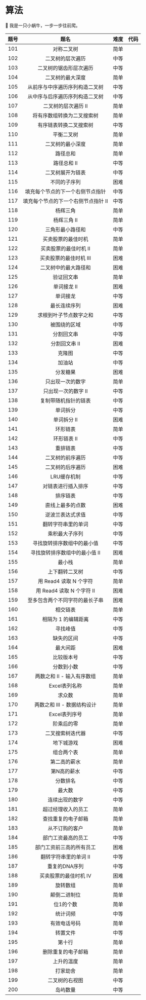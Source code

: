 # 算法

🐌 我是一只小蜗牛，一步一步往前爬。

| 题号 |                题名                 | 难度 | 代码 |
| :--: | :---------------------------------: | :--: | :--: |
| 101  |             对称二叉树              | 简单 |      |
| 102  |          二叉树的层次遍历           | 中等 |      |
| 103  |       二叉树的锯齿形层次遍历        | 中等 |      |
| 104  |          二叉树的最大深度           | 简单 |      |
| 105  |   从前序与中序遍历序列构造二叉树    | 中等 |      |
| 106  |   从中序与后序遍历序列构造二叉树    | 中等 |      |
| 107  |         二叉树的层次遍历 II         | 简单 |      |
| 108  |     将有序数组转换为二叉搜索树      | 简单 |      |
| 109  |       有序链表转换二叉搜索树        | 中等 |      |
| 110  |             平衡二叉树              | 简单 |      |
| 111  |          二叉树的最小深度           | 简单 |      |
| 112  |              路径总和               | 简单 |      |
| 113  |             路径总和 II             | 中等 |      |
| 114  |          二叉树展开为链表           | 中等 |      |
| 115  |            不同的子序列             | 困难 |      |
| 116  |  填充每个节点的下一个右侧节点指针   | 中等 |      |
| 117  | 填充每个节点的下一个右侧节点指针 II | 中等 |      |
| 118  |              杨辉三角               | 简单 |      |
| 119  |             杨辉三角 II             | 简单 |      |
| 120  |          三角形最小路径和           | 中等 |      |
| 121  |         买卖股票的最佳时机          | 简单 |      |
| 122  |        买卖股票的最佳时机 II        | 简单 |      |
| 123  |       买卖股票的最佳时机 III        | 困难 |      |
| 124  |        二叉树中的最大路径和         | 困难 |      |
| 125  |             验证回文串              | 简单 |      |
| 126  |             单词接龙 II             | 困难 |      |
| 127  |              单词接龙               | 中等 |      |
| 128  |            最长连续序列             | 困难 |      |
| 129  |       求根到叶子节点数字之和        | 中等 |      |
| 130  |            被围绕的区域             | 中等 |      |
| 131  |             分割回文串              | 中等 |      |
| 132  |            分割回文串 II            | 困难 |      |
| 133  |               克隆图                | 中等 |      |
| 134  |               加油站                | 中等 |      |
| 135  |              分发糖果               | 困难 |      |
| 136  |          只出现一次的数字           | 简单 |      |
| 137  |         只出现一次的数字 II         | 中等 |      |
| 138  |        复制带随机指针的链表         | 中等 |      |
| 139  |              单词拆分               | 中等 |      |
| 140  |             单词拆分 II             | 困难 |      |
| 141  |              环形链表               | 简单 |      |
| 142  |             环形链表 II             | 中等 |      |
| 143  |              重排链表               | 中等 |      |
| 144  |          二叉树的前序遍历           | 中等 |      |
| 145  |          二叉树的后序遍历           | 困难 |      |
| 146  |             LRU缓存机制             | 中等 |      |
| 147  |         对链表进行插入排序          | 中等 |      |
| 148  |              排序链表               | 中等 |      |
| 149  |          直线上最多的点数           | 困难 |      |
| 150  |          逆波兰表达式求值           | 中等 |      |
| 151  |         翻转字符串里的单词          | 中等 |      |
| 152  |           乘积最大子序列            | 中等 |      |
| 153  |     寻找旋转排序数组中的最小值      | 中等 |      |
| 154  |    寻找旋转排序数组中的最小值 II    | 困难 |      |
| 155  |               最小栈                | 简单 |      |
| 156  |           上下翻转二叉树            | 中等 |      |
| 157  |       用 Read4 读取 N 个字符        | 简单 |      |
| 158  |      用 Read4 读取 N 个字符 II      | 困难 |      |
| 159  |   至多包含两个不同字符的最长子串    | 困难 |      |
| 160  |              相交链表               | 简单 |      |
| 161  |         相隔为 1 的编辑距离         | 中等 |      |
| 162  |              寻找峰值               | 中等 |      |
| 163  |             缺失的区间              | 中等 |      |
| 164  |              最大间距               | 困难 |      |
| 165  |             比较版本号              | 中等 |      |
| 166  |             分数到小数              | 中等 |      |
| 167  |     两数之和 II - 输入有序数组      | 简单 |      |
| 168  |            Excel表列名称            | 简单 |      |
| 169  |               求众数                | 简单 |      |
| 170  |     两数之和 III - 数据结构设计     | 简单 |      |
| 171  |            Excel表列序号            | 简单 |      |
| 172  |             阶乘后的零              | 简单 |      |
| 173  |          二叉搜索树迭代器           | 中等 |      |
| 174  |             地下城游戏              | 困难 |      |
| 175  |             组合两个表              | 简单 |      |
| 176  |            第二高的薪水             | 简单 |      |
| 177  |             第N高的薪水             | 中等 |      |
| 178  |              分数排名               | 中等 |      |
| 179  |               最大数                | 中等 |      |
| 180  |           连续出现的数字            | 中等 |      |
| 181  |         超过经理收入的员工          | 简单 |      |
| 182  |         查找重复的电子邮箱          | 简单 |      |
| 183  |           从不订购的客户            | 简单 |      |
| 184  |         部门工资最高的员工          | 中等 |      |
| 185  |      部门工资前三高的所有员工       | 困难 |      |
| 186  |        翻转字符串里的单词 II        | 中等 |      |
| 187  |            重复的DNA序列            | 中等 |      |
| 188  |        买卖股票的最佳时机 IV        | 困难 |      |
| 189  |              旋转数组               | 简单 |      |
| 190  |            颠倒二进制位             | 简单 |      |
| 191  |              位1的个数              | 简单 |      |
| 192  |              统计词频               | 中等 |      |
| 193  |            有效电话号码             | 简单 |      |
| 194  |              转置文件               | 中等 |      |
| 195  |               第十行                | 简单 |      |
| 196  |         删除重复的电子邮箱          | 简单 |      |
| 197  |             上升的温度              | 简单 |      |
| 198  |              打家劫舍               | 简单 |      |
| 199  |           二叉树的右视图            | 中等 |      |
| 200  |              岛屿数量               | 中等 |      |
